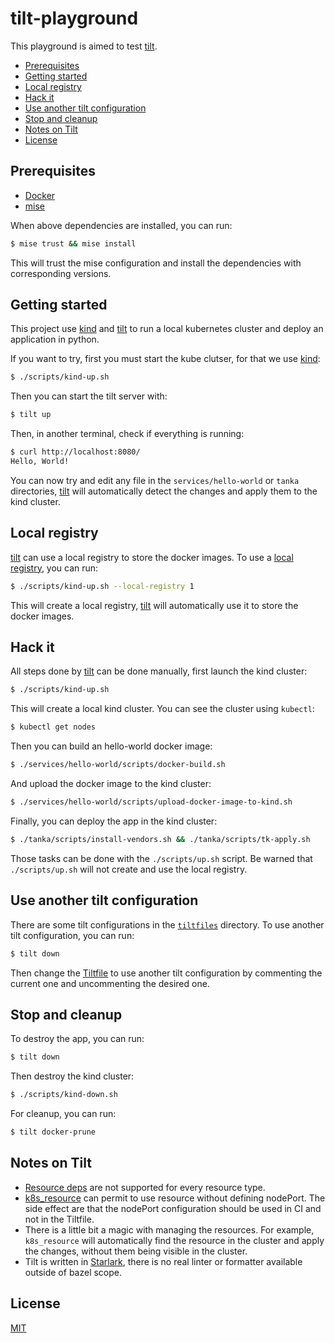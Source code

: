 <!-- omit in toc -->
# tilt-playground

This playground is aimed to test [tilt](https://github.com/tilt-dev/tilt).

- [Prerequisites](#prerequisites)
- [Getting started](#getting-started)
- [Local registry](#local-registry)
- [Hack it](#hack-it)
- [Use another tilt configuration](#use-another-tilt-configuration)
- [Stop and cleanup](#stop-and-cleanup)
- [Notes on Tilt](#notes-on-tilt)
- [License](#license)

## Prerequisites

- [Docker](https://www.docker.com/)
- [mise](https://mise.jdx.dev/)

When above dependencies are installed, you can run:

```bash
$ mise trust && mise install
```

This will trust the mise configuration and install the dependencies with
corresponding versions.

## Getting started

This project use [kind](https://kind.sigs.k8s.io/) and
[tilt](https://github.com/tilt-dev/tilt) to run a local kubernetes cluster and
deploy an application in python.

If you want to try, first you must start the kube clutser, for that we use
[kind](https://kind.sigs.k8s.io/):

```bash
$ ./scripts/kind-up.sh
```

Then you can start the tilt server with:

```bash
$ tilt up
```

Then, in another terminal, check if everything is running:

```bash
$ curl http://localhost:8080/
Hello, World!
```

You can now try and edit any file in the `services/hello-world` or
`tanka` directories, [tilt](https://github.com/tilt-dev/tilt) will automatically
detect the changes and apply them to the kind cluster.

## Local registry

[tilt](https://github.com/tilt-dev/tilt) can use a local registry to store the
docker images. To use a
[local registry](https://docs.tilt.dev/personal_registry.html), you can run:

```bash
$ ./scripts/kind-up.sh --local-registry 1
```

This will create a local registry, [tilt](https://github.com/tilt-dev/tilt) will
automatically use it to store the docker images.

## Hack it

All steps done by [tilt](https://github.com/tilt-dev/tilt) can be done manually,
first launch the kind cluster:

```bash
$ ./scripts/kind-up.sh
```

This will create a local kind cluster. You can see the cluster using `kubectl`:

```bash
$ kubectl get nodes
```

Then you can build an hello-world docker image:

```bash
$ ./services/hello-world/scripts/docker-build.sh
```

And upload the docker image to the kind cluster:

```bash
$ ./services/hello-world/scripts/upload-docker-image-to-kind.sh
```

Finally, you can deploy the app in the kind cluster:

```bash
$ ./tanka/scripts/install-vendors.sh && ./tanka/scripts/tk-apply.sh
```

Those tasks can be done with the `./scripts/up.sh` script. Be warned that
`./scripts/up.sh` will not create and use the local registry.

## Use another tilt configuration

There are some tilt configurations in the [`tiltfiles`](./tiltfiles) directory.
To use another tilt configuration, you can run:

```bash
$ tilt down
```

Then change the [Tiltfile](./Tiltfile) to use another tilt configuration by
commenting the current one and uncommenting the desired one.

## Stop and cleanup

To destroy the app, you can run:

```bash
$ tilt down
```

Then destroy the kind cluster:

```bash
$ ./scripts/kind-down.sh
```

For cleanup, you can run:

```bash
$ tilt docker-prune
```
## Notes on Tilt

- [Resource deps](https://docs.tilt.dev/resource_dependencies.html#other-types-of-dependencies)
  are not supported for every resource type.
- [k8s_resource](https://docs.tilt.dev/api.html#k8s_resource) can permit to use
  resource without defining nodePort. The side effect are that the nodePort
  configuration should be used in CI and not in the Tiltfile.
- There is a little bit a magic with managing the resources. For example,
  `k8s_resource` will automatically find the resource in the cluster and apply
  the changes, without them being visible in the cluster.
- Tilt is written in [Starlark](https://bazel.build/rules/language), there is no
  real linter or formatter available outside of bazel scope.

## License

[MIT](LICENSE)
